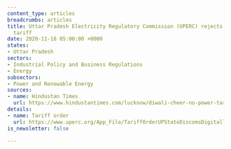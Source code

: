 ```yaml
---
content_type: articles
breadcrumbs: articles
title: Uttar Pradesh Electricity Regulatory Commission (UPERC) rejects a hike in electricity
  tariff
date: 2020-11-18 05:00:00 +0000
states:
- Uttar Pradesh
sectors:
- Industrial Policy and Business Regulations
- Energy
subsectors:
- Power and Renewable Energy
sources:
- name: Hindustan Times
  url: https://www.hindustantimes.com/lucknow/diwali-cheer-no-power-tarrif-hike-slabs-unchanged-in-uttar-pradesh/story-HZKyRMNnMhV0Anp3KHagIJ.html
details:
- name: Tariff order
  url: https://www.uperc.org/App_File/TariffOrderUPStateDiscomsDigitallySigned-pdf11112020121317PM.pdf
is_newsletter: false

---
```

